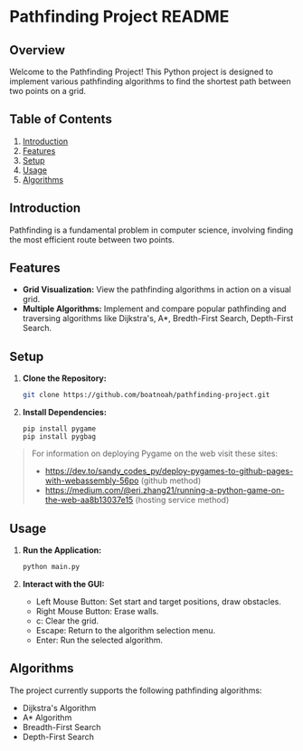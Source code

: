 # Pathfinding Project README

## Overview

Welcome to the Pathfinding Project! This Python project is designed to implement various pathfinding algorithms to find the shortest path between two points on a grid.

## Table of Contents

1. [Introduction](#introduction)
2. [Features](#features)
3. [Setup](#setup)
4. [Usage](#usage)
5. [Algorithms](#algorithms)

## Introduction

Pathfinding is a fundamental problem in computer science, involving finding the most efficient route between two points.

## Features

- **Grid Visualization:** View the pathfinding algorithms in action on a visual grid.
- **Multiple Algorithms:** Implement and compare popular pathfinding and traversing algorithms like Dijkstra's, A\*, Bredth-First Search, Depth-First Search.

## Setup

1. **Clone the Repository:**

   ```bash
   git clone https://github.com/boatnoah/pathfinding-project.git
   ```

2. **Install Dependencies:**
   ```
   pip install pygame
   pip install pygbag
   ```

> For information on deploying Pygame on the web visit these sites:
>
> - https://dev.to/sandy_codes_py/deploy-pygames-to-github-pages-with-webassembly-56po (github method)
> - https://medium.com/@eri.zhang21/running-a-python-game-on-the-web-aa8b13037e15 (hosting service method)

## Usage

1. **Run the Application:**

   ```bash
   python main.py
   ```

2. **Interact with the GUI:**

   - Left Mouse Button: Set start and target positions, draw obstacles.
   - Right Mouse Button: Erase walls.
   - c: Clear the grid.
   - Escape: Return to the algorithm selection menu.
   - Enter: Run the selected algorithm.

## Algorithms

The project currently supports the following pathfinding algorithms:

- Dijkstra's Algorithm
- A\* Algorithm
- Breadth-First Search
- Depth-First Search
